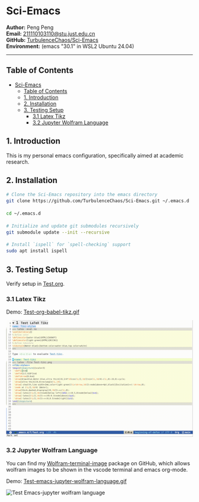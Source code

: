 # Sci-Emacs

**Author:** Peng Peng  \
**Email:** [211110103110@stu.just.edu.cn](mailto:211110103110@stu.just.edu.cn)  \
**GitHub:** [TurbulenceChaos/Sci-Emacs](https://github.com/TurbulenceChaos/Sci-Emacs) \
**Environment:** (emacs "30.1" in WSL2 Ubuntu 24.04)

---
## Table of Contents
- [Sci-Emacs](#sci-emacs)
  - [Table of Contents](#table-of-contents)
  - [1. Introduction](#1-introduction)
  - [2. Installation](#2-installation)
  - [3. Testing Setup](#3-testing-setup)
    - [3.1 Latex Tikz](#31-latex-tikz)
    - [3.2 Jupyter Wolfram Language](#32-jupyter-wolfram-language)

## 1. Introduction
This is my personal emacs configuration, specifically aimed at academic research.

## 2. Installation
```bash
# Clone the Sci-Emacs repository into the emacs directory
git clone https://github.com/TurbulenceChaos/Sci-Emacs.git ~/.emacs.d

cd ~/.emacs.d

# Initialize and update git submodules recursively
git submodule update --init --recursive

# Install `ispell` for `spell-checking` support
sudo apt install ispell
```

## 3. Testing Setup
Verify setup in [Test.org](Test/Test.org).

### 3.1 Latex Tikz
Demo: [Test-org-babel-tikz.gif](Test/Test-org-babel-tikz.gif) 

![Test Org-babel-Tikz](Test/Test-org-babel-tikz.gif)

### 3.2 Jupyter Wolfram Language
You can find my [Wolfram-terminal-image](https://github.com/TurbulenceChaos/Wolfram-terminal-image) package on GitHub, which allows wolfram images to be shown in the vscode terminal and emacs org-mode.

Demo: [Test-emacs-jupyter-wolfram-language.gif](Test/Test-emacs-jupyter-wolfram-language.gif)

![Test Emacs-jupyter wolfram language](Test/Test-emacs-jupyter-wolfram-language.gif)

